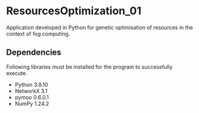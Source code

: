 # ResourcesOptimization_01
Application developed in Python for genetic optimisation of resources in the context of fog computing.

## Dependencies
Following libraries must be installed for the program to successfully execute.
- Python 3.8.10
- NetworkX 3.1
- pymoo 0.6.0.1
- NumPy 1.24.2
